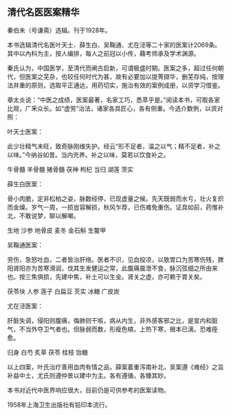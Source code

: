 ## 清代名医医案精华

秦伯未（号谦斋）选辑。刊于1928年。

本书选辑清代名医叶天士、薛生白、吴鞠通、尤在泾等二十家的医案计2069条。其中以內科为主，按人编排，每人之前冠以小传，藉考师承及学术渊源。

秦氏认为，中国医学，至清代而阐古启新，可谓极盛时期。医案之多，超过任何朝代，但医案之芜杂，也较任何时代为甚，故有必要加以提菁撷华，删芜存纯，按理法并重的原则，选取平正通达，用药切实，施治有效的案例成册，以资学习借鉴。

章太炎说：“中医之成绩，医案最著，名家工巧，悉萃乎是。”阅读本书，可取各家比观，广釆众长。如“虚劳”治法，诸家各具匠心，各有侧重。今选介数例，以资对照：

叶天士医案：

此少壮精气未旺，致奇脉刚维失护。经云“形不足者，温之以气；精不足者，补之以味。”今纳谷如昔。当内充养。补之以味，莫若以饮食补之。

牛骨髓 羊骨髓 猪骨髓 茯神 枸杞 当归 湖莲 茨实

薛生白医案：

骨小肉脆，定非松柏之姿，脉数经停，已现虚量之候。先天既弱而水亏，壮火复炽而金燥。岁气一周，一损豈容解损，秋风乍荐，已伤难免重伤。证具如前，药惟补北，不敢说梦，聊以解嘲。

生地 沙参 地骨皮 麦冬 金石斛 生鳖甲

吴鞠通医案：

劳伤，急怒吐血，二者皆治肝络。医者不识，见血投凉，以致胃口为苦寒伤残，脾阳肾阳亦为苦寒滑润，伐其生发健运之常，此腹痛晨泄不食，脉沉弦细之所由来也。按三焦俱损，先建中焦，补土可以生金。肾关之虚，亦可赖于胃关矣。

茯苓块 人参 莲子 白扁豆 芡实 冰糖 广皮炭

尤在泾医案：

肝脏失调，侵阳则腹痛，侮肺则干咳，病从内生，非外感客邪之比，是宣内和脏气，不当外夺卫气者也。但脉弱而数，形瘦色槁，上热下寒，根本已漓，恐难痊愈。

归身 白芍 炙草 茯苓 桂枝 饴糖

以上四案，叶氏治疗善用血肉有情之品，薛案着重泻南补北，吴案遵《难经》之旨补益中土，尤氏则遵仲景以建中为主。各有遵循，各臻其妙。

本书对近代中医界响应很大，目前仍是可供参考的医案读物。

1958年上海卫生出版社有铅印本流行。
